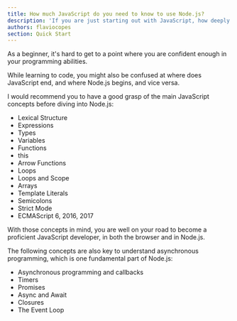 ```yaml
---
title: How much JavaScript do you need to know to use Node.js?
description: 'If you are just starting out with JavaScript, how deeply do you need to know the language?'
authors: flaviocopes
section: Quick Start
---
```


As a beginner, it's hard to get to a point where you are confident enough in your programming abilities.

While learning to code, you might also be confused at where does JavaScript end, and where Node.js begins, and vice versa.

I would recommend you to have a good grasp of the main JavaScript concepts before diving into Node.js:

- Lexical Structure
- Expressions
- Types
- Variables
- Functions
- this
- Arrow Functions
- Loops
- Loops and Scope
- Arrays
- Template Literals
- Semicolons
- Strict Mode
- ECMAScript 6, 2016, 2017

With those concepts in mind, you are well on your road to become a proficient JavaScript developer, in both the browser and in Node.js.

The following concepts are also key to understand asynchronous programming, which is one fundamental part of Node.js:

- Asynchronous programming and callbacks
- Timers
- Promises
- Async and Await
- Closures
- The Event Loop
